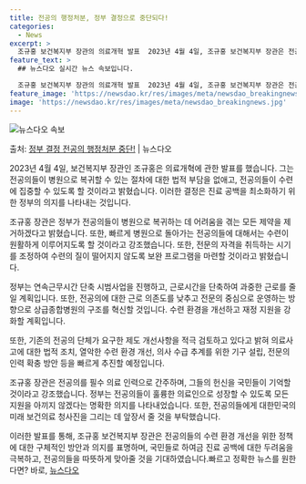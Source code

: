 ```yaml
---
title: 전공의 행정처분, 정부 결정으로 중단되다!
categories:
  - News
excerpt: >
  조규홍 보건복지부 장관의 의료개혁 발표  2023년 4월 4일, 조규홍 보건복지부 장관은 전공의 복귀와 관련…
feature_text: >
  ## 뉴스다오 실시간 뉴스 속보입니다.

  조규홍 보건복지부 장관의 의료개혁 발표  2023년 4월 4일, 조규홍 보건복지부 장관은 전공의 복귀와 관련…
feature_image: 'https://newsdao.kr/res/images/meta/newsdao_breakingnews.jpg'
image: 'https://newsdao.kr/res/images/meta/newsdao_breakingnews.jpg'
---
```


![뉴스다오 속보](https://newsdao.kr/res/images/meta/newsdao_breakingnews.jpg)

<p>출처: <a href="https://newsdao.kr/4088" rel="dofollow">정부 결정 전공의 행정처분 중단!</a> | 뉴스다오</p>

2023년 4월 4일, 보건복지부 장관인 조규홍은 의료개혁에 관한 발표를 했습니다. 그는 전공의들이 병원으로 복귀할 수 있는 절차에 대한 법적 부담을 없애고, 전공의들이 수련에 집중할 수 있도록 할 것이라고 밝혔습니다. 이러한 결정은 진료 공백을 최소화하기 위한 정부의 의지를 나타내는 것입니다.

조규홍 장관은 정부가 전공의들이 병원으로 복귀하는 데 어려움을 겪는 모든 제약을 제거하겠다고 밝혔습니다. 또한, 빠르게 병원으로 돌아가는 전공의들에 대해서는 수련이 원활하게 이루어지도록 할 것이라고 강조했습니다. 또한, 전문의 자격을 취득하는 시기를 조정하여 수련의 질이 떨어지지 않도록 보완 프로그램을 마련할 것이라고 밝혔습니다.

정부는 연속근무시간 단축 시범사업을 진행하고, 근로시간을 단축하여 과중한 근로를 줄일 계획입니다. 또한, 전공의에 대한 근로 의존도를 낮추고 전문의 중심으로 운영하는 방향으로 상급종합병원의 구조를 혁신할 것입니다. 수련 환경을 개선하고 재정 지원을 강화할 계획입니다.

또한, 기존의 전공의 단체가 요구한 제도 개선사항을 적극 검토하고 있다고 밝혀 의료사고에 대한 법적 조치, 열악한 수련 환경 개선, 의사 수급 추계를 위한 기구 설립, 전문의 인력 확충 방안 등을 빠르게 추진할 예정입니다.

조규홍 장관은 전공의를 필수 의료 인력으로 간주하며, 그들의 헌신을 국민들이 기억할 것이라고 강조했습니다. 정부는 전공의들이 훌륭한 의료인으로 성장할 수 있도록 모든 지원을 아끼지 않겠다는 명확한 의지를 나타내었습니다. 또한, 전공의들에게 대한민국의 미래 보건의료 청사진을 그리는 데 앞장서 줄 것을 부탁했습니다.

이러한 발표를 통해, 조규홍 보건복지부 장관은 전공의들의 수련 환경 개선을 위한 정책에 대한 구체적인 방안과 의지를 표명하며, 국민들로 하여금 진료 공백에 대한 두려움을 극복하고, 전공의들을 따뜻하게 맞아줄 것을 기대하였습니다.빠르고 정확한 뉴스를 원한다면? 바로, <a href="https://newsdao.kr" rel="dofollow">뉴스다오</a>


